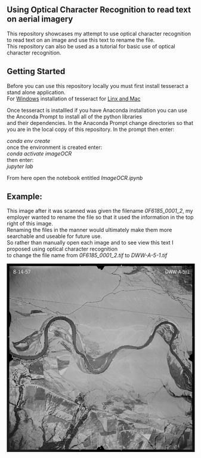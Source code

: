 ## Using Optical Character Recognition to read text on aerial imagery
This repository showcases my attempt to use optical character recognition to read text on an image and use this text to rename the file.  
This repository can also be used as a tutorial for basic use of optical character recognition.

## Getting Started
Before you can use this repository locally you must first install tesseract a stand alone application.  
For [Windows](https://github.com/UB-Mannheim/tesseract/wiki) installation of tesseract for [Linx and Mac](https://github.com/tesseract-ocr/tesseract/wiki#windows)
 
Once tesseract is installled if you have Anaconda installation you can use the Anconda Prompt to install all of the python libraries  
and their dependencies. In the Anaconda Prompt change directories so that you are in the local copy of this repository. In the prompt then enter: 

*conda env create*  
once the environment is created enter:  
*conda activate imageOCR*  
then enter:  
*jupyter lab*

From here open the notebook entitled *ImageOCR.ipynb*

## Example:
This image after it was scanned was given the filename *0F6185_0001_2*, my employer wanted to rename the file so that it used the information in the top right of this image.  
Renaming the files in the manner would ultimately make them more searchable and useable for future use.  
So rather than manually open each image and to see view this text I proposed using optical character recognition  
to change the file name from *0F6185_0001_2.tif* to *DWW-A-5-1.tif*

![Historic Scanned Forest Service Imagery](images/singleImage/0F6185_0001_2.png?raw=true)

